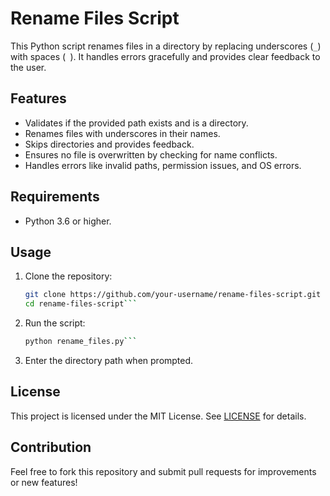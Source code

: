 # Rename Files Script

This Python script renames files in a directory by replacing underscores (`_`) with spaces (` `). It handles errors gracefully and provides clear feedback to the user.

## Features  
- Validates if the provided path exists and is a directory.  
- Renames files with underscores in their names.  
- Skips directories and provides feedback.  
- Ensures no file is overwritten by checking for name conflicts.  
- Handles errors like invalid paths, permission issues, and OS errors.  

## Requirements  
- Python 3.6 or higher.  

## Usage  
1. Clone the repository:  
   ```bash
   git clone https://github.com/your-username/rename-files-script.git  
   cd rename-files-script```
2. Run the script:
   ```bash
   python rename_files.py```
3. Enter the directory path when prompted.

## License
This project is licensed under the MIT License. See [LICENSE](LICENSE) for details.

## Contribution
Feel free to fork this repository and submit pull requests for improvements or new features!